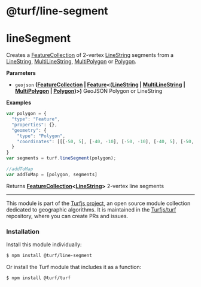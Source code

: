 # @turf/line-segment

# lineSegment

Creates a [FeatureCollection](http://geojson.org/geojson-spec.html#feature-collection-objects) of 2-vertex [LineString](http://geojson.org/geojson-spec.html#linestring) segments from a [LineString](http://geojson.org/geojson-spec.html#linestring), [MultiLineString](http://geojson.org/geojson-spec.html#multilinestring), [MultiPolygon](http://geojson.org/geojson-spec.html#multipolygon) or [Polygon](http://geojson.org/geojson-spec.html#polygon).

**Parameters**

-   `geojson` **([FeatureCollection](http://geojson.org/geojson-spec.html#feature-collection-objects) \| [Feature](http://geojson.org/geojson-spec.html#feature-objects)&lt;([LineString](http://geojson.org/geojson-spec.html#linestring) \| [MultiLineString](http://geojson.org/geojson-spec.html#multilinestring) \| [MultiPolygon](http://geojson.org/geojson-spec.html#multipolygon) \| [Polygon](http://geojson.org/geojson-spec.html#polygon))>)** GeoJSON Polygon or LineString

**Examples**

```javascript
var polygon = {
  "type": "Feature",
  "properties": {},
  "geometry": {
    "type": "Polygon",
    "coordinates": [[[-50, 5], [-40, -10], [-50, -10], [-40, 5], [-50, 5]]]
  }
}
var segments = turf.lineSegment(polygon);

//addToMap
var addToMap = [polygon, segments]
```

Returns **[FeatureCollection](http://geojson.org/geojson-spec.html#feature-collection-objects)&lt;[LineString](http://geojson.org/geojson-spec.html#linestring)>** 2-vertex line segments

<!-- This file is automatically generated. Please don't edit it directly:
if you find an error, edit the source file (likely index.js), and re-run
./scripts/generate-readmes in the turf project. -->

---

This module is part of the [Turfjs project](http://turfjs.org/), an open source
module collection dedicated to geographic algorithms. It is maintained in the
[Turfjs/turf](https://github.com/Turfjs/turf) repository, where you can create
PRs and issues.

### Installation

Install this module individually:

```sh
$ npm install @turf/line-segment
```

Or install the Turf module that includes it as a function:

```sh
$ npm install @turf/turf
```
